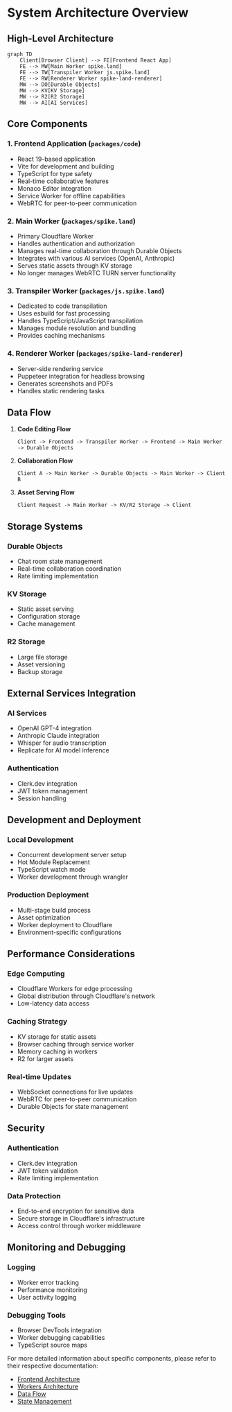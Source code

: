 # System Architecture Overview

## High-Level Architecture

```mermaid
graph TD
    Client[Browser Client] --> FE[Frontend React App]
    FE --> MW[Main Worker spike.land]
    FE --> TW[Transpiler Worker js.spike.land]
    FE --> RW[Renderer Worker spike-land-renderer]
    MW --> DO[Durable Objects]
    MW --> KV[KV Storage]
    MW --> R2[R2 Storage]
    MW --> AI[AI Services]
```

## Core Components

### 1. Frontend Application (`packages/code`)
- React 19-based application
- Vite for development and building
- TypeScript for type safety
- Real-time collaborative features
- Monaco Editor integration
- Service Worker for offline capabilities
- WebRTC for peer-to-peer communication

### 2. Main Worker (`packages/spike.land`)
- Primary Cloudflare Worker
- Handles authentication and authorization
- Manages real-time collaboration through Durable Objects
- Integrates with various AI services (OpenAI, Anthropic)
- Serves static assets through KV storage
- No longer manages WebRTC TURN server functionality

### 3. Transpiler Worker (`packages/js.spike.land`)
- Dedicated to code transpilation
- Uses esbuild for fast processing
- Handles TypeScript/JavaScript transpilation
- Manages module resolution and bundling
- Provides caching mechanisms

### 4. Renderer Worker (`packages/spike-land-renderer`)
- Server-side rendering service
- Puppeteer integration for headless browsing
- Generates screenshots and PDFs
- Handles static rendering tasks

## Data Flow

1. **Code Editing Flow**
   ```
   Client -> Frontend -> Transpiler Worker -> Frontend -> Main Worker -> Durable Objects
   ```

2. **Collaboration Flow**
   ```
   Client A -> Main Worker -> Durable Objects -> Main Worker -> Client B
   ```

3. **Asset Serving Flow**
   ```
   Client Request -> Main Worker -> KV/R2 Storage -> Client
   ```

## Storage Systems

### Durable Objects
- Chat room state management
- Real-time collaboration coordination
- Rate limiting implementation

### KV Storage
- Static asset serving
- Configuration storage
- Cache management

### R2 Storage
- Large file storage
- Asset versioning
- Backup storage

## External Services Integration

### AI Services
- OpenAI GPT-4 integration
- Anthropic Claude integration
- Whisper for audio transcription
- Replicate for AI model inference

### Authentication
- Clerk.dev integration
- JWT token management
- Session handling

## Development and Deployment

### Local Development
- Concurrent development server setup
- Hot Module Replacement
- TypeScript watch mode
- Worker development through wrangler

### Production Deployment
- Multi-stage build process
- Asset optimization
- Worker deployment to Cloudflare
- Environment-specific configurations

## Performance Considerations

### Edge Computing
- Cloudflare Workers for edge processing
- Global distribution through Cloudflare's network
- Low-latency data access

### Caching Strategy
- KV storage for static assets
- Browser caching through service worker
- Memory caching in workers
- R2 for larger assets

### Real-time Updates
- WebSocket connections for live updates
- WebRTC for peer-to-peer communication
- Durable Objects for state management

## Security

### Authentication
- Clerk.dev integration
- JWT token validation
- Rate limiting implementation

### Data Protection
- End-to-end encryption for sensitive data
- Secure storage in Cloudflare's infrastructure
- Access control through worker middleware

## Monitoring and Debugging

### Logging
- Worker error tracking
- Performance monitoring
- User activity logging

### Debugging Tools
- Browser DevTools integration
- Worker debugging capabilities
- TypeScript source maps

For more detailed information about specific components, please refer to their respective documentation:
- [Frontend Architecture](./frontend.md)
- [Workers Architecture](./workers.md)
- [Data Flow](./data-flow.md)
- [State Management](./state-management.md)
